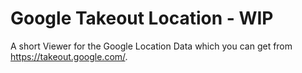 # Google Takeout Location  - WIP
A short Viewer for the Google Location Data which you can get from https://takeout.google.com/.
